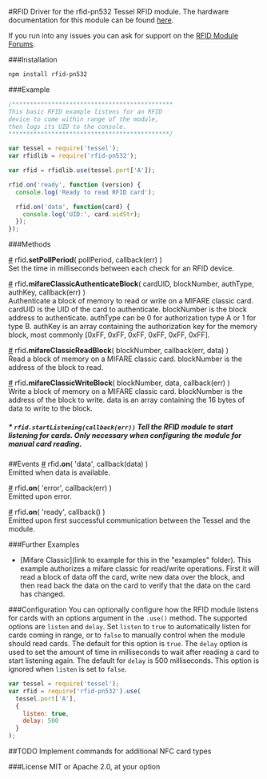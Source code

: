 #RFID
Driver for the rfid-pn532 Tessel RFID module. The hardware documentation for this module can be found [here](https://github.com/tessel/hardware/blob/master/modules-overview.md#rfid).

If you run into any issues you can ask for support on the [RFID Module Forums](http://forums.tessel.io/category/rfid).

###Installation
```sh
npm install rfid-pn532
```
###Example
```js
/*********************************************
This basic RFID example listens for an RFID
device to come within range of the module,
then logs its UID to the console.
*********************************************/

var tessel = require('tessel');
var rfidlib = require('rfid-pn532');

var rfid = rfidlib.use(tessel.port['A']); 

rfid.on('ready', function (version) {
  console.log('Ready to read RFID card');

  rfid.on('data', function(card) {
    console.log('UID:', card.uidStr);
  });
});
```

###Methods

&#x20;<a href="#api-rfid-setPollPeriod-pollPeriod-callback-err-Set-the-time-in-milliseconds-between-each-check-for-an-RFID-device" name="api-rfid-setPollPeriod-pollPeriod-callback-err-Set-the-time-in-milliseconds-between-each-check-for-an-RFID-device">#</a> rfid<b>.setPollPeriod</b>( pollPeriod, callback(err) )  
 Set the time in milliseconds between each check for an RFID device.  

&#x20;<a href="#api-rfid-mifareClassicAuthenticateBlock-cardUID-blockNumber-authType-authKey-callback-err-Authenticate-a-block-of-memory-to-read-or-write-on-a-MIFARE-classic-card-cardUID-is-the-UID-of-the-card-to-authenticate-blockNumber-is-the-block-address-to-authenticate-authType-can-be-0-for-authorization-type-A-or-1-for-type-B-authKey-is-an-array-containing-the-authorization-key-for-the-memory-block-most-commonly-0xFF-0xFF-0xFF-0xFF-0xFF-0xFF" name="api-rfid-mifareClassicAuthenticateBlock-cardUID-blockNumber-authType-authKey-callback-err-Authenticate-a-block-of-memory-to-read-or-write-on-a-MIFARE-classic-card-cardUID-is-the-UID-of-the-card-to-authenticate-blockNumber-is-the-block-address-to-authenticate-authType-can-be-0-for-authorization-type-A-or-1-for-type-B-authKey-is-an-array-containing-the-authorization-key-for-the-memory-block-most-commonly-0xFF-0xFF-0xFF-0xFF-0xFF-0xFF">#</a> rfid<b>.mifareClassicAuthenticateBlock</b>( cardUID, blockNumber, authType, authKey, callback(err) )  
 Authenticate a block of memory to read or write on a MIFARE classic card. cardUID is the UID of the card to authenticate. blockNumber is the block address to authenticate. authType can be 0 for authorization type A or 1 for type B. authKey is an array containing the authorization key for the memory block, most commonly [0xFF, 0xFF, 0xFF, 0xFF, 0xFF, 0xFF].  

&#x20;<a href="#api-rfid-mifareClassicReadBlock-blockNumber-callback-err-data-Read-a-block-of-memory-on-a-MIFARE-classic-card-blockNumber-is-the-address-of-the-block-to-read" name="api-rfid-mifareClassicReadBlock-blockNumber-callback-err-data-Read-a-block-of-memory-on-a-MIFARE-classic-card-blockNumber-is-the-address-of-the-block-to-read">#</a> rfid<b>.mifareClassicReadBlock</b>( blockNumber, callback(err, data) )  
 Read a block of memory on a MIFARE classic card. blockNumber is the address of the block to read.  

&#x20;<a href="#api-rfid-mifareClassicWriteBlock-blockNumber-data-callback-err-Write-a-block-of-memory-on-a-MIFARE-classic-card-blockNumber-is-the-address-of-the-block-to-write-data-is-an-array-containing-the-16-bytes-of-data-to-write-to-the-block" name="api-rfid-mifareClassicWriteBlock-blockNumber-data-callback-err-Write-a-block-of-memory-on-a-MIFARE-classic-card-blockNumber-is-the-address-of-the-block-to-write-data-is-an-array-containing-the-16-bytes-of-data-to-write-to-the-block">#</a> rfid<b>.mifareClassicWriteBlock</b>( blockNumber, data, callback(err) )  
 Write a block of memory on a MIFARE classic card. blockNumber is the address of the block to write. data is an array containing the 16 bytes of data to write to the block.  

##### * `rfid.startListening(callback(err))` Tell the RFID module to start listening for cards. Only necessary when configuring the module for manual card reading.

##Events
&#x20;<a href="#api-rfid-on-data-callback-data-Emitted-when-data-is-available" name="api-rfid-on-data-callback-data-Emitted-when-data-is-available">#</a> rfid<b>.on</b>( 'data', callback(data) )  
 Emitted when data is available.  

&#x20;<a href="#api-rfid-on-error-callback-err-Emitted-upon-error" name="api-rfid-on-error-callback-err-Emitted-upon-error">#</a> rfid<b>.on</b>( 'error', callback(err) )  
 Emitted upon error.  

&#x20;<a href="#api-rfid-on-ready-callback-Emitted-upon-first-successful-communication-between-the-Tessel-and-the-module" name="api-rfid-on-ready-callback-Emitted-upon-first-successful-communication-between-the-Tessel-and-the-module">#</a> rfid<b>.on</b>( 'ready', callback() )  
 Emitted upon first successful communication between the Tessel and the module.

###Further Examples  
* [Mifare Classic](link to example for this in the "examples" folder). This example authorizes a mifare classic for read/write operations. First it will read a block of data off the card, write new data over the block, and then read back the data on the card to verify that the data on the card has changed.

###Configuration
You can optionally configure how the RFID module listens for cards with an options argument in the `.use()` method. The supported options are `listen` and `delay`. Set `listen` to `true` to automatically listen for cards coming in range, or to `false` to manually control when the module should read cards. The default for this option is `true`. The `delay` option is used to set the amount of time in milliseconds to wait after reading a card to start listening again. The default for `delay` is 500 milliseconds. This option is ignored when `listen` is set to `false`.
```js
var tessel = require('tessel');
var rfid = require('rfid-pn532').use(
  tessel.port['A'],
  {
    listen: true, 
    delay: 500
  }
);
```

##TODO
Implement commands for additional NFC card types

###License
MIT or Apache 2.0, at your option
